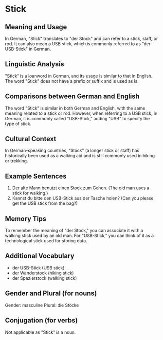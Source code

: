 # Stick
## Meaning and Usage
In German, "Stick" translates to "der Stock" and can refer to a stick, staff, or rod. It can also mean a USB stick, which is commonly referred to as "der USB-Stick" in German.

## Linguistic Analysis
"Stick" is a loanword in German, and its usage is similar to that in English. The word "Stick" does not have a prefix or suffix and is used as is.

## Comparisons between German and English
The word "Stick" is similar in both German and English, with the same meaning related to a stick or rod. However, when referring to a USB stick, in German, it is commonly called "USB-Stick," adding "USB" to specify the type of stick.

## Cultural Context
In German-speaking countries, "Stock" (a longer stick or staff) has historically been used as a walking aid and is still commonly used in hiking or trekking.

## Example Sentences
1. Der alte Mann benutzt einen Stock zum Gehen. (The old man uses a stick for walking.)
2. Kannst du bitte den USB-Stick aus der Tasche holen? (Can you please get the USB stick from the bag?)

## Memory Tips
To remember the meaning of "der Stock," you can associate it with a walking stick used by an old man. For "USB-Stick," you can think of it as a technological stick used for storing data.

## Additional Vocabulary
- der USB-Stick (USB stick)
- der Wanderstock (hiking stick)
- der Spazierstock (walking stick)

## Gender and Plural (for nouns)
Gender: masculine
Plural: die Stöcke

## Conjugation (for verbs)
Not applicable as "Stick" is a noun.